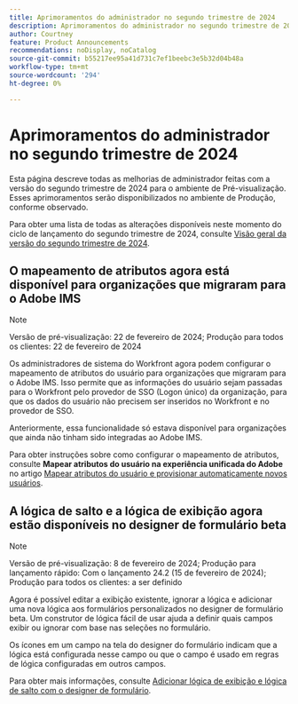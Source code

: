 ```yaml
---
title: Aprimoramentos do administrador no segundo trimestre de 2024
description: Aprimoramentos do administrador no segundo trimestre de 2024
author: Courtney
feature: Product Announcements
recommendations: noDisplay, noCatalog
source-git-commit: b55217ee95a41d731c7ef1beebc3e5b32d04b48a
workflow-type: tm+mt
source-wordcount: '294'
ht-degree: 0%

---
```


# Aprimoramentos do administrador no segundo trimestre de 2024

Esta página descreve todas as melhorias de administrador feitas com a versão do segundo trimestre de 2024 para o ambiente de Pré-visualização. Esses aprimoramentos serão disponibilizados no ambiente de Produção, conforme observado.

Para obter uma lista de todas as alterações disponíveis neste momento do ciclo de lançamento do segundo trimestre de 2024, consulte [Visão geral da versão do segundo trimestre de 2024](/help/quicksilver/product-announcements/product-releases/24-q2-release-activity/24-q2-release-overview.md).

## O mapeamento de atributos agora está disponível para organizações que migraram para o Adobe IMS

>[!NOTE]
>
>Versão de pré-visualização: 22 de fevereiro de 2024; Produção para todos os clientes: 22 de fevereiro de 2024

Os administradores de sistema do Workfront agora podem configurar o mapeamento de atributos do usuário para organizações que migraram para o Adobe IMS. Isso permite que as informações do usuário sejam passadas para o Workfront pelo provedor de SSO (Logon único) da organização, para que os dados do usuário não precisem ser inseridos no Workfront e no provedor de SSO.

Anteriormente, essa funcionalidade só estava disponível para organizações que ainda não tinham sido integradas ao Adobe IMS.

Para obter instruções sobre como configurar o mapeamento de atributos, consulte **Mapear atributos do usuário na experiência unificada do Adobe** no artigo [Mapear atributos do usuário e provisionar automaticamente novos usuários](/help/quicksilver/administration-and-setup/add-users/create-and-manage-users/map-user-attributes.md).

## A lógica de salto e a lógica de exibição agora estão disponíveis no designer de formulário beta

>[!NOTE]
>
>Versão de pré-visualização: 8 de fevereiro de 2024; Produção para lançamento rápido: Com o lançamento 24.2 (15 de fevereiro de 2024); Produção para todos os clientes: a ser definido

Agora é possível editar a exibição existente, ignorar a lógica e adicionar uma nova lógica aos formulários personalizados no designer de formulário beta. Um construtor de lógica fácil de usar ajuda a definir quais campos exibir ou ignorar com base nas seleções no formulário.

Os ícones em um campo na tela do designer do formulário indicam que a lógica está configurada nesse campo ou que o campo é usado em regras de lógica configuradas em outros campos.

Para obter mais informações, consulte [Adicionar lógica de exibição e lógica de salto com o designer de formulário](/help/quicksilver/administration-and-setup/customize-workfront/create-manage-custom-forms/form-designer/design-a-form/display-skip-logic-form-designer.md).